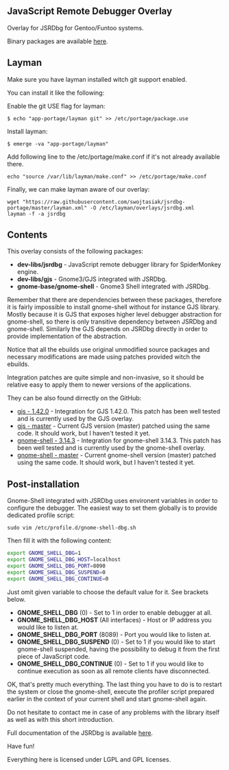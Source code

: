 JavaScript Remote Debugger Overlay
----------------------------------

Overlay for JSRDbg for Gentoo/Funtoo systems.

Binary packages are available [here](https://github.com/swojtasiak/jsrdbg-archive).

## Layman

Make sure you have layman installed witch git support enabled.

You can install it like the following:

Enable the git USE flag for layman:

    $ echo "app-portage/layman git" >> /etc/portage/package.use

Install layman:

    $ emerge -va "app-portage/layman"

Add following line to the /etc/portage/make.conf if it's not already available there.

    echo "source /var/lib/layman/make.conf" >> /etc/portage/make.conf

Finally, we can make layman aware of our overlay:

    wget "https://raw.githubusercontent.com/swojtasiak/jsrdbg-portage/master/layman.xml" -O /etc/layman/overlays/jsrdbg.xml
    layman -f -a jsrdbg

##  Contents

This overlay consists of the following packages:

 * **dev-libs/jsrdbg** - JavaScript remote debugger library for SpiderMonkey engine.
 * **dev-libs/gjs** - Gnome3/GJS integrated with JSRDbg.
 * **gnome-base/gnome-shell** - Gnome3 Shell integrated with JSRDbg.

Remember that there are dependencies between these packages, therefore it is fairly impossible to install gnome-shell without for instance GJS library. Mostly because it is GJS that exposes higher level debugger abstraction for gnome-shell, so there is only transitive dependency between JSRDbg and gnome-shell. Similarly the GJS depends on JSRDbg directly in order to provide implementation of the abstraction.

Notice that all the ebuilds use original unmodified source packages and necessary modifications are made using patches provided witch the ebuilds.

Integration patches are quite simple and non-invasive, so it should be relative easy to apply them to newer versions of the applications.

They can be also found dirrectly on the GitHub:

* [gjs - 1.42.0](https://github.com/swojtasiak/gjs/commit/03b6d5e1198237bdd0b1aa0a77ef458819b3cc13) - Integration for GJS 1.42.0. This patch has been well tested and is currently used by the GJS overlay.
* [gjs - master](https://github.com/swojtasiak/gjs/commit/12a8ea776a808793cb48d36cc725bc7c37c8157d) - Current GJS version (master) patched using the same code. It should work, but I haven't tested it yet.
* [gnome-shell - 3.14.3](https://github.com/swojtasiak/gnome-shell/commit/ca4412d20a9975211bc4cc51609f2325cda8f132) - Integration for gnome-shell 3.14.3. This patch has been well tested and is currently used by the gnome-shell overlay.
* [gnome-shell - master](https://github.com/swojtasiak/gnome-shell/commit/154244e0c4c463d006214f404bc4026ef20fbe67) - Current gnome-shell version (master) patched using the same code. It should work, but I haven't tested it yet.

## Post-installation

Gnome-Shell integrated with JSRDbg uses environent variables in order to configure the debugger. The easiest way to set them globally is to provide dedicated profile script:

	sudo vim /etc/profile.d/gnome-shell-dbg.sh

Then fill it with the following content:

```sh
export GNOME_SHELL_DBG=1
export GNOME_SHELL_DBG_HOST=localhost
export GNOME_SHELL_DBG_PORT=8090
export GNOME_SHELL_DBG_SUSPEND=0
export GNOME_SHELL_DBG_CONTINUE=0
```

Just omit given variable to choose the default value for it. See brackets below.

* **GNOME_SHELL_DBG** (0) - Set to 1 in order to enable debugger at all.
* **GNOME_SHELL_DBG_HOST** (All interfaces) - Host or IP address you would like to listen at.
* **GNOME_SHELL_DBG_PORT** (8089) - Port you would like to listen at.
* **GNOME_SHELL_DBG_SUSPEND** (0) - Set to 1 if you would like to start gnome-shell suspended, having the possibility to debug it from the first piece of JavaScript code.
* **GNOME_SHELL_DBG_CONTINUE** (0) - Set to 1 if you would like to continue execution as soon as all remote clients have disconnected.

OK, that's pretty much everything. The last thing you have to do is to restart the system or close the gnome-shell, execute the profiler script prepared earlier in the context of your current shell and start gnome-shell again.

Do not hesitate to contact me in case of any problems with the library itself as well as with this short introduction.

Full documentation of the JSRDbg is available [here](https://github.com/swojtasiak/jsrdbg).

Have fun!

Everything here is licensed under LGPL and GPL licenses.

